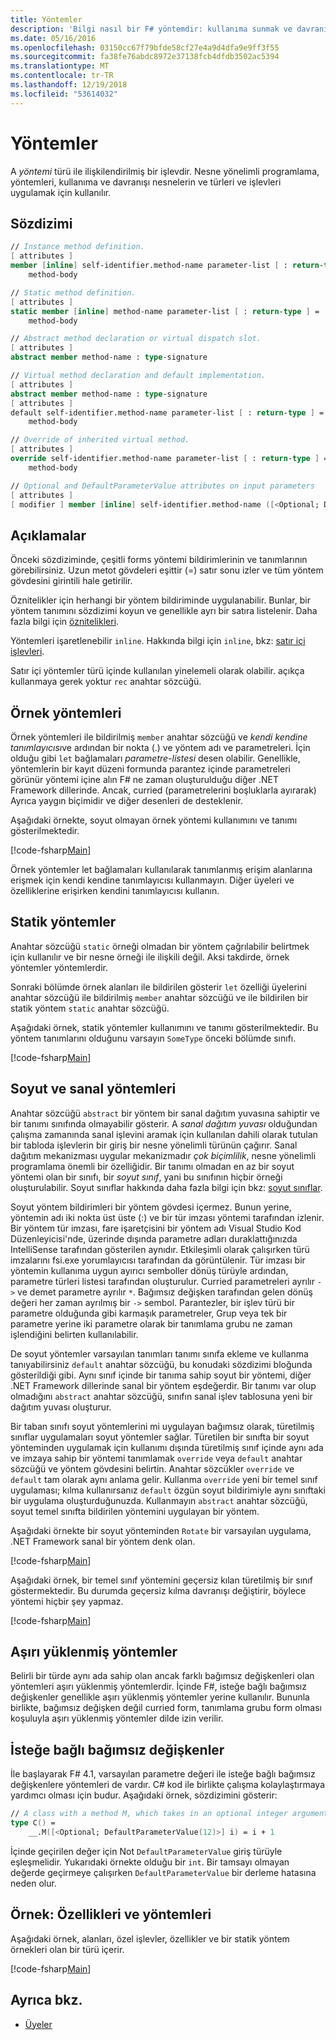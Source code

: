 ```yaml
---
title: Yöntemler
description: 'Bilgi nasıl bir F# yöntemdir: kullanıma sunmak ve davranışı nesnelerin ve türleri ve işlevleri uygulamak için kullanılan bir türü ile ilişkili bir işlev.'
ms.date: 05/16/2016
ms.openlocfilehash: 03150cc67f79bfde58cf27e4a9d4dfa9e9ff3f55
ms.sourcegitcommit: fa38fe76abdc8972e37138fcb4dfdb3502ac5394
ms.translationtype: MT
ms.contentlocale: tr-TR
ms.lasthandoff: 12/19/2018
ms.locfileid: "53614032"
---
```

# <a name="methods"></a>Yöntemler

A *yöntemi* türü ile ilişkilendirilmiş bir işlevdir. Nesne yönelimli programlama, yöntemleri, kullanıma ve davranışı nesnelerin ve türleri ve işlevleri uygulamak için kullanılır.

## <a name="syntax"></a>Sözdizimi

```fsharp
// Instance method definition.
[ attributes ]
member [inline] self-identifier.method-name parameter-list [ : return-type ] =
    method-body

// Static method definition.
[ attributes ]
static member [inline] method-name parameter-list [ : return-type ] =
    method-body

// Abstract method declaration or virtual dispatch slot.
[ attributes ]
abstract member method-name : type-signature

// Virtual method declaration and default implementation.
[ attributes ]
abstract member method-name : type-signature
[ attributes ]
default self-identifier.method-name parameter-list [ : return-type ] =
    method-body

// Override of inherited virtual method.
[ attributes ]
override self-identifier.method-name parameter-list [ : return-type ] =
    method-body

// Optional and DefaultParameterValue attributes on input parameters
[ attributes ]
[ modifier ] member [inline] self-identifier.method-name ([<Optional; DefaultParameterValue( default-value )>] input) [ : return-type ]
```

## <a name="remarks"></a>Açıklamalar

Önceki sözdiziminde, çeşitli forms yöntemi bildirimlerinin ve tanımlarının görebilirsiniz. Uzun metot gövdeleri eşittir (=) satır sonu izler ve tüm yöntem gövdesini girintili hale getirilir.

Öznitelikler için herhangi bir yöntem bildiriminde uygulanabilir. Bunlar, bir yöntem tanımını sözdizimi koyun ve genellikle ayrı bir satıra listelenir. Daha fazla bilgi için [öznitelikleri](../attributes.md).

Yöntemleri işaretlenebilir `inline`. Hakkında bilgi için `inline`, bkz: [satır içi işlevleri](../functions/inline-functions.md).

Satır içi yöntemler türü içinde kullanılan yinelemeli olarak olabilir. açıkça kullanmaya gerek yoktur `rec` anahtar sözcüğü.

## <a name="instance-methods"></a>Örnek yöntemleri

Örnek yöntemleri ile bildirilmiş `member` anahtar sözcüğü ve *kendi kendine tanımlayıcısı*ve ardından bir nokta (.) ve yöntem adı ve parametreleri. İçin olduğu gibi `let` bağlamaları *parametre-listesi* desen olabilir. Genellikle, yöntemlerin bir kayıt düzeni formunda parantez içinde parametreleri görünür yöntemi içine alın F# ne zaman oluşturulduğu diğer .NET Framework dillerinde. Ancak, curried (parametrelerini boşluklarla ayırarak) Ayrıca yaygın biçimidir ve diğer desenleri de desteklenir.

Aşağıdaki örnekte, soyut olmayan örnek yöntemi kullanımını ve tanımı gösterilmektedir.

[!code-fsharp[Main](../../../../samples/snippets/fsharp/lang-ref-1/snippet3401.fs)]

Örnek yöntemler let bağlamaları kullanılarak tanımlanmış erişim alanlarına erişmek için kendi kendine tanımlayıcısı kullanmayın. Diğer üyeleri ve özelliklerine erişirken kendini tanımlayıcısı kullanın.

## <a name="static-methods"></a>Statik yöntemler

Anahtar sözcüğü `static` örneği olmadan bir yöntem çağrılabilir belirtmek için kullanılır ve bir nesne örneği ile ilişkili değil. Aksi takdirde, örnek yöntemler yöntemlerdir.

Sonraki bölümde örnek alanları ile bildirilen gösterir `let` özelliği üyelerini anahtar sözcüğü ile bildirilmiş `member` anahtar sözcüğü ve ile bildirilen bir statik yöntem `static` anahtar sözcüğü.

Aşağıdaki örnek, statik yöntemler kullanımını ve tanımı gösterilmektedir. Bu yöntem tanımlarını olduğunu varsayın `SomeType` önceki bölümde sınıfı.

[!code-fsharp[Main](../../../../samples/snippets/fsharp/lang-ref-1/snippet3402.fs)]

## <a name="abstract-and-virtual-methods"></a>Soyut ve sanal yöntemleri

Anahtar sözcüğü `abstract` bir yöntem bir sanal dağıtım yuvasına sahiptir ve bir tanımı sınıfında olmayabilir gösterir. A *sanal dağıtım yuvası* olduğundan çalışma zamanında sanal işlevini aramak için kullanılan dahili olarak tutulan bir tabloda işlevlerin bir giriş bir nesne yönelimli türünün çağırır. Sanal dağıtım mekanizması uygular mekanizmadır *çok biçimlilik*, nesne yönelimli programlama önemli bir özelliğidir. Bir tanımı olmadan en az bir soyut yöntemi olan bir sınıfı, bir *soyut sınıf*, yani bu sınıfının hiçbir örneği oluşturulabilir. Soyut sınıflar hakkında daha fazla bilgi için bkz: [soyut sınıflar](../abstract-classes.md).

Soyut yöntem bildirimleri bir yöntem gövdesi içermez. Bunun yerine, yöntemin adı iki nokta üst üste (:) ve bir tür imzası yöntemi tarafından izlenir. Bir yöntem tür imzası, fare işaretçisini bir yöntem adı Visual Studio Kod Düzenleyicisi'nde, üzerinde dışında parametre adları duraklattığınızda IntelliSense tarafından gösterilen aynıdır. Etkileşimli olarak çalışırken türü imzalarını fsi.exe yorumlayıcısı tarafından da görüntülenir. Tür imzası bir yöntemin kullanıma uygun ayırıcı semboller dönüş türüyle ardından, parametre türleri listesi tarafından oluşturulur. Curried parametreleri ayrılır `->` ve demet parametre ayrılır `*`. Bağımsız değişken tarafından gelen dönüş değeri her zaman ayrılmış bir `->` sembol. Parantezler, bir işlev türü bir parametre olduğunda gibi karmaşık parametreler, Grup veya tek bir parametre yerine iki parametre olarak bir tanımlama grubu ne zaman işlendiğini belirten kullanılabilir.

De soyut yöntemler varsayılan tanımları tanımı sınıfa ekleme ve kullanma tanıyabilirsiniz `default` anahtar sözcüğü, bu konudaki sözdizimi bloğunda gösterildiği gibi. Aynı sınıf içinde bir tanıma sahip soyut bir yöntemi, diğer .NET Framework dillerinde sanal bir yöntem eşdeğerdir. Bir tanımı var olup olmadığını `abstract` anahtar sözcüğü, sınıfın sanal işlev tablosuna yeni bir dağıtım yuvası oluşturur.

Bir taban sınıfı soyut yöntemlerini mi uygulayan bağımsız olarak, türetilmiş sınıflar uygulamaları soyut yöntemler sağlar. Türetilen bir sınıfta bir soyut yönteminden uygulamak için kullanımı dışında türetilmiş sınıf içinde aynı ada ve imzaya sahip bir yöntemi tanımlamak `override` veya `default` anahtar sözcüğü ve yöntem gövdesini belirtin. Anahtar sözcükler `override` ve `default` tam olarak aynı anlama gelir. Kullanma `override` yeni bir temel sınıf uygulaması; kılma kullanırsanız `default` özgün soyut bildirimiyle aynı sınıftaki bir uygulama oluşturduğunuzda. Kullanmayın `abstract` anahtar sözcüğü, soyut temel sınıfta bildirilen yöntemini uygulayan bir yöntem.

Aşağıdaki örnekte bir soyut yönteminden `Rotate` bir varsayılan uygulama, .NET Framework sanal bir yöntem denk olan.

[!code-fsharp[Main](../../../../samples/snippets/fsharp/lang-ref-1/snippet3403.fs)]

Aşağıdaki örnek, bir temel sınıf yöntemini geçersiz kılan türetilmiş bir sınıf göstermektedir. Bu durumda geçersiz kılma davranışı değiştirir, böylece yöntemi hiçbir şey yapmaz.

[!code-fsharp[Main](../../../../samples/snippets/fsharp/lang-ref-1/snippet3404.fs)]

## <a name="overloaded-methods"></a>Aşırı yüklenmiş yöntemler

Belirli bir türde aynı ada sahip olan ancak farklı bağımsız değişkenleri olan yöntemleri aşırı yüklenmiş yöntemlerdir. İçinde F#, isteğe bağlı bağımsız değişkenler genellikle aşırı yüklenmiş yöntemler yerine kullanılır. Bununla birlikte, bağımsız değişken değil curried form, tanımlama grubu form olması koşuluyla aşırı yüklenmiş yöntemler dilde izin verilir.

## <a name="optional-arguments"></a>İsteğe bağlı bağımsız değişkenler

İle başlayarak F# 4.1, varsayılan parametre değeri ile isteğe bağlı bağımsız değişkenlere yöntemleri de vardır.  C# kod ile birlikte çalışma kolaylaştırmaya yardımcı olması için budur.  Aşağıdaki örnek, sözdizimini gösterir:

```fsharp
// A class with a method M, which takes in an optional integer argument.
type C() =
    __.M([<Optional; DefaultParameterValue(12)>] i) = i + 1
```

İçinde geçirilen değer için Not `DefaultParameterValue` giriş türüyle eşleşmelidir.  Yukarıdaki örnekte olduğu bir `int`.  Bir tamsayı olmayan değerde geçirmeye çalışırken `DefaultParameterValue` bir derleme hatasına neden olur.

## <a name="example-properties-and-methods"></a>Örnek: Özellikleri ve yöntemleri

Aşağıdaki örnek, alanları, özel işlevler, özellikler ve bir statik yöntem örnekleri olan bir türü içerir.

[!code-fsharp[Main](../../../../samples/snippets/fsharp/lang-ref-1/snippet3406.fs)]

## <a name="see-also"></a>Ayrıca bkz.

- [Üyeler](index.md)